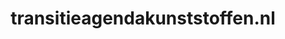---
layout: post
title:  "transitieagendakunststoffen.nl"
internal_url:  "/data/transitieagendakunststoffen.nl.html"
categories: dutchgov
---
